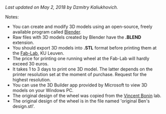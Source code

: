 <i>Last updated on May 2, 2018 by Dzmitry Kaliukhovich.</i>
<p>
Notes:</br>
<ul>
<li>You can create and modify 3D models using an open-source, freely available program called <a href='https://www.blender.org/'>Blender</a>.</li>
<li>Raw files with 3D models created by Blender have the <b>.BLEND</b> extension.</li>
<li>You should export 3D models into <b>.STL</b> format before printing them at the <a href='https://www.fablab-leuven.be/'>Fab-Lab</a>, KU Leuven.</li>
<li>The price for printing one running wheel at the Fab-Lab will hardly exceed 30 euros.</li>
<li>It takes 1 to 3 days to print one 3D model. The latter depends on the printer resolution set at the moment of purchase. Request for the highest resolution.</li>
<li>You can use the 3D Builder app provided by Microsoft to view 3D models on your Windows PC.</li>
<li>The original design of the wheel was copied from the <a href='http://www.vib.be/en/research/scientists/Pages/Vincent-Bonin-Lab.aspx'>Vincent Bonin</a> lab.</li>
<li>The original design of the wheel is in the file named 'original Ben's design.stl'.</li>
</ul>